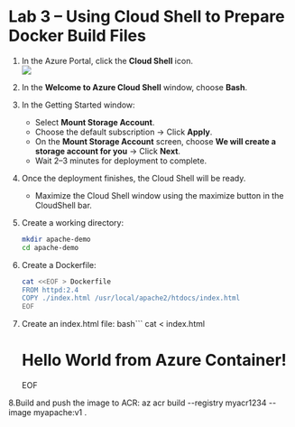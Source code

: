 # Lab 3 – Using Cloud Shell to Prepare Docker Build Files

1. In the Azure Portal, click the **Cloud Shell** icon.  
![](./azurelab/cr6-Copy1.png)
2. In the **Welcome to Azure Cloud Shell** window, choose **Bash**.  
3. In the Getting Started window:  
   - Select **Mount Storage Account**.  
   - Choose the default subscription → Click **Apply**.  
   - On the **Mount Storage Account** screen, choose **We will create a storage account for you** → Click **Next**.  
   - Wait 2–3 minutes for deployment to complete.  

4. Once the deployment finishes, the Cloud Shell will be ready.  
   - Maximize the Cloud Shell window using the maximize button in the CloudShell bar.  

5. Create a working directory:  
   ```bash
   mkdir apache-demo
   cd apache-demo
   
6. Create a Dockerfile:
   ```bash
   cat <<EOF > Dockerfile
   FROM httpd:2.4
   COPY ./index.html /usr/local/apache2/htdocs/index.html
   EOF
   
7. Create an index.html file:
   bash```
   cat <<EOF > index.html
   <html>
   <head><title>Hello World</title></head>
   <body><h1>Hello World from Azure Container!</h1></body>
   </html>
   EOF
   
8.Build and push the image to ACR:
az acr build --registry myacr1234 --image myapache:v1 .

